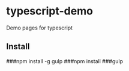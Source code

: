 # typescript-demo
Demo pages for typescript

## Install
###npm install -g gulp
###npm install
###gulp
 